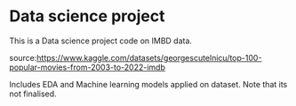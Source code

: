 # Data science project

This is a Data science project code on IMBD data.

source:https://www.kaggle.com/datasets/georgescutelnicu/top-100-popular-movies-from-2003-to-2022-imdb

Includes EDA and Machine learning models applied on dataset. Note that its not finalised. 


